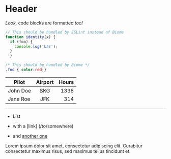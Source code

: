 Header
======

_Look,_ code blocks are formatted *too!*

```js
// This should be handled by ESLint instead of Biome
function identity(x) {
  if (foo) {
    console.log('bar');
  }
  }
```

```css
/* This should be handled by Biome */
.foo { color:red;}
```

Pilot|Airport|Hours
--|:--:|--:
John Doe|SKG|1338
Jane Roe|JFK|314

- - - - - - - - - - - - - - -

+ List
 + with a [link] (/to/somewhere)
+ and [another one]


  [another one]:  http://example.com 'Example title'

Lorem ipsum dolor sit amet, consectetur adipiscing elit.
Curabitur consectetur maximus risus, sed maximus tellus tincidunt et.
